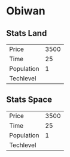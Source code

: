 # Obiwan

## Stats Land

<table>
    <tr>
        <td>Price</td>
        <td>3500</td>
    </tr>
    <tr>
        <td>Time</td>
        <td>25</td>
    </tr>
    <tr>
        <td>Population</td>
        <td>1</td>
    </tr>
    <tr>
        <td>Techlevel</td>
        <td></td>
    </tr>
</table>

## Stats Space

<table>
    <tr>
        <td>Price</td>
        <td>3500</td>
    </tr>
    <tr>
        <td>Time</td>
        <td>25</td>
    </tr>
    <tr>
        <td>Population</td>
        <td>1</td>
    </tr>
    <tr>
        <td>Techlevel</td>
        <td></td>
    </tr>
</table>
